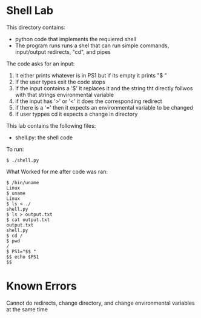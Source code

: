 # Shell Lab

This directory contains:
* python code that implements the requiered shell
* The program runs runs a shel that can run simple commands, input/output redirects, "cd", and pipes

The code asks for an input:
1. It either prints whatever is in PS1 but if its empty it prints "$ "
2. If the user types exit the code stops
2. If the input contains a '$' it replaces it and the string tht directly follwos with that strings environmental variable
3. if the input has '>' or '<' it does the corresponding redirect
4. if there is a '=' then it expects an environmental variable to be changed 
5. if user typpes cd it expects a change in directory

This lab contains the following files:
 * shell.py: the shell code

To run:
~~~
$ ./shell.py
~~~

What Worked for me after code was ran:
~~~
$ /bin/uname
Linux
$ uname
Linux
$ ls < ./
shell.py
$ ls > output.txt
$ cat output.txt
output.txt
shell.py
$ cd /
$ pwd
/
$ PS1="$$ "
$$ echo $PS1
$$
~~~

# Known Errors #
Cannot do redirects, change directory, and change environmental variables at the same time
